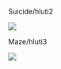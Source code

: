 Suicide/hluti2

[![](https://img.youtube.com/vi/pjayqxASQ8E/0.jpg)](https://youtu.be/pjayqxASQ8E)

Maze/hluti3

[![](https://img.youtube.com/vi/s6s61CLAcMw/0.jpg)](https://youtu.be/s6s61CLAcMw)
